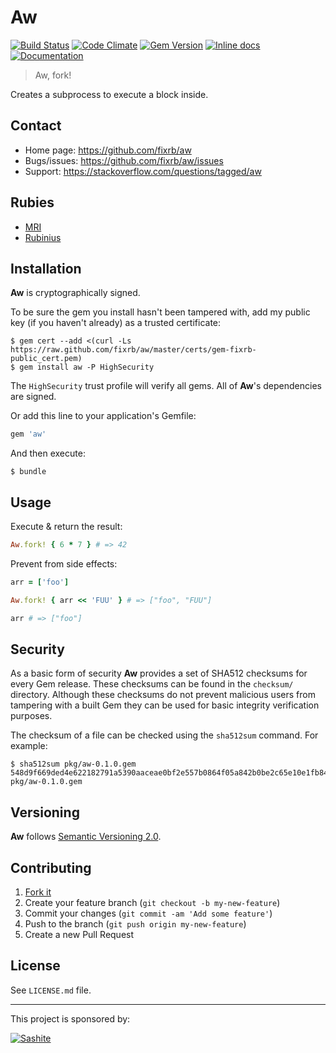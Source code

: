 # Aw

[![Build Status](https://travis-ci.org/fixrb/aw.svg?branch=master)][travis]
[![Code Climate](https://codeclimate.com/github/fixrb/aw/badges/gpa.svg)][codeclimate]
[![Gem Version](https://badge.fury.io/rb/aw.svg)][gem]
[![Inline docs](http://inch-ci.org/github/fixrb/aw.svg?branch=master)][inchpages]
[![Documentation](http://img.shields.io/:yard-docs-38c800.svg)][rubydoc]

> Aw, fork!

Creates a subprocess to execute a block inside.

## Contact

* Home page: https://github.com/fixrb/aw
* Bugs/issues: https://github.com/fixrb/aw/issues
* Support: https://stackoverflow.com/questions/tagged/aw

## Rubies

* [MRI](https://www.ruby-lang.org/)
* [Rubinius](http://rubini.us/)

## Installation

__Aw__ is cryptographically signed.

To be sure the gem you install hasn't been tampered with, add my public key
(if you haven't already) as a trusted certificate:

    $ gem cert --add <(curl -Ls https://raw.github.com/fixrb/aw/master/certs/gem-fixrb-public_cert.pem)
    $ gem install aw -P HighSecurity

The `HighSecurity` trust profile will verify all gems.  All of __Aw__'s
dependencies are signed.

Or add this line to your application's Gemfile:

```ruby
gem 'aw'
```

And then execute:

    $ bundle

## Usage

Execute & return the result:

```ruby
Aw.fork! { 6 * 7 } # => 42
```

Prevent from side effects:

```ruby
arr = ['foo']

Aw.fork! { arr << 'FUU' } # => ["foo", "FUU"]

arr # => ["foo"]
```

## Security

As a basic form of security __Aw__ provides a set of SHA512 checksums for
every Gem release.  These checksums can be found in the `checksum/` directory.
Although these checksums do not prevent malicious users from tampering with a
built Gem they can be used for basic integrity verification purposes.

The checksum of a file can be checked using the `sha512sum` command.  For
example:

    $ sha512sum pkg/aw-0.1.0.gem
    548d9f669ded4e622182791a5390aaceae0bf2e557b0864f05a842b0be2c65e10e1fb8499f49a3b9efd0e8eaeb691351b1c670d6316ce49965a99683b1071389  pkg/aw-0.1.0.gem

## Versioning

__Aw__ follows [Semantic Versioning 2.0](http://semver.org/).

## Contributing

1. [Fork it](https://github.com/fixrb/aw/fork)
2. Create your feature branch (`git checkout -b my-new-feature`)
3. Commit your changes (`git commit -am 'Add some feature'`)
4. Push to the branch (`git push origin my-new-feature`)
5. Create a new Pull Request

## License

See `LICENSE.md` file.

[gem]: https://rubygems.org/gems/aw
[travis]: https://travis-ci.org/fixrb/aw
[codeclimate]: https://codeclimate.com/github/fixrb/aw
[gemnasium]: https://gemnasium.com/fixrb/aw
[inchpages]: http://inch-ci.org/github/fixrb/aw
[rubydoc]: http://rubydoc.info/gems/aw/frames

***

This project is sponsored by:

[![Sashite](http://sashite.com/img/sashite.png)](http://sashite.com/)
